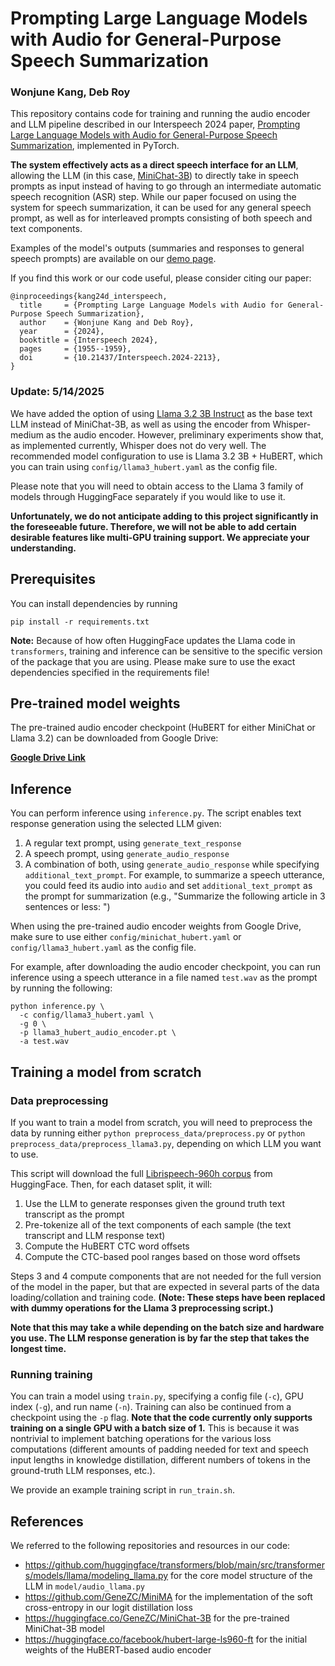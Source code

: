 # Prompting Large Language Models with Audio for General-Purpose Speech Summarization

### Wonjune Kang, Deb Roy

This repository contains code for training and running the audio encoder and LLM pipeline described in our Interspeech 2024 paper, [Prompting Large Language Models with Audio for General-Purpose Speech Summarization](https://arxiv.org/abs/2406.05968), implemented in PyTorch.

**The system effectively acts as a direct speech interface for an LLM**, allowing the LLM (in this case, [MiniChat-3B](https://huggingface.co/GeneZC/MiniChat-3B)) to directly take in speech prompts as input instead of having to go through an intermediate automatic speech recognition (ASR) step. While our paper focused on using the system for speech summarization, it can be used for any general speech prompt, as well as for interleaved prompts consisting of both speech and text components.

Examples of the model's outputs (summaries and responses to general speech prompts) are available on our [demo page](https://llm-speech-summarization.github.io/).

If you find this work or our code useful, please consider citing our paper:

```
@inproceedings{kang24d_interspeech,
  title     = {Prompting Large Language Models with Audio for General-Purpose Speech Summarization},
  author    = {Wonjune Kang and Deb Roy},
  year      = {2024},
  booktitle = {Interspeech 2024},
  pages     = {1955--1959},
  doi       = {10.21437/Interspeech.2024-2213},
}
```

### Update: 5/14/2025
We have added the option of using [Llama 3.2 3B Instruct](https://huggingface.co/meta-llama/Llama-3.2-3B-Instruct) as the base text LLM instead of MiniChat-3B, as well as using the encoder from Whisper-medium as the audio encoder. However, preliminary experiments show that, as implemented currently, Whisper does not do very well. The recommended model configuration to use is Llama 3.2 3B + HuBERT, which you can train using ```config/llama3_hubert.yaml``` as the config file.

Please note that you will need to obtain access to the Llama 3 family of models through HuggingFace separately if you would like to use it.

**Unfortunately, we do not anticipate adding to this project significantly in the foreseeable future. Therefore, we will not be able to add certain desirable features like multi-GPU training support. We appreciate your understanding.**

## Prerequisites

You can install dependencies by running

```
pip install -r requirements.txt
```

**Note:** Because of how often HuggingFace updates the Llama code in ```transformers```, training and inference can be sensitive to the specific version of the package that you are using. Please make sure to use the exact dependencies specified in the requirements file!

## Pre-trained model weights

The pre-trained audio encoder checkpoint (HuBERT for either MiniChat or Llama 3.2) can be downloaded from Google Drive:

**[Google Drive Link](https://drive.google.com/drive/folders/1o363nAqpyP80tivFNdjmyyoWGCLUeHZS?usp=sharing)**

## Inference

You can perform inference using ```inference.py```. The script enables text response generation using the selected LLM given:

1. A regular text prompt, using ```generate_text_response```
2. A speech prompt, using ```generate_audio_response```
3. A combination of both, using ```generate_audio_response``` while specifying ```additional_text_prompt```. For example, to summarize a speech utterance, you could feed its audio into ```audio``` and set ```additional_text_prompt``` as the prompt for summarization (e.g., "Summarize the following article in 3 sentences or less: ")

When using the pre-trained audio encoder weights from Google Drive, make sure to use either ```config/minichat_hubert.yaml``` or ```config/llama3_hubert.yaml``` as the config file.

For example, after downloading the audio encoder checkpoint, you can run inference using a speech utterance in a file named ```test.wav``` as the prompt by running the following:

```
python inference.py \
  -c config/llama3_hubert.yaml \
  -g 0 \
  -p llama3_hubert_audio_encoder.pt \
  -a test.wav
```

## Training a model from scratch

### Data preprocessing

If you want to train a model from scratch, you will need to preprocess the data by running either ```python preprocess_data/preprocess.py``` or ```python preprocess_data/preprocess_llama3.py```, depending on which LLM you want to use.

This script will download the full [Librispeech-960h corpus](https://huggingface.co/datasets/librispeech_asr) from HuggingFace. Then, for each dataset split, it will:

1. Use the LLM to generate responses given the ground truth text transcript as the prompt
2. Pre-tokenize all of the text components of each sample (the text transcript and LLM response text)
3. Compute the HuBERT CTC word offsets
4. Compute the CTC-based pool ranges based on those word offsets

Steps 3 and 4 compute components that are not needed for the full version of the model in the paper, but that are expected in several parts of the data loading/collation and training code. **(Note: These steps have been replaced with dummy operations for the Llama 3 preprocessing script.)**

**Note that this may take a while depending on the batch size and hardware you use. The LLM response generation is by far the step that takes the longest time.**

### Running training

You can train a model using ```train.py```, specifying a config file (```-c```), GPU index (```-g```), and run name (```-n```). Training can also be continued from a checkpoint using the ```-p``` flag. **Note that the code currently only supports training on a single GPU with a batch size of 1.** This is because it was nontrivial to implement batching operations for the various loss computations (different amounts of padding needed for text and speech input lengths in knowledge distillation, different numbers of tokens in the ground-truth LLM responses, etc.).

We provide an example training script in ```run_train.sh```.

## References

We referred to the following repositories and resources in our code:

- https://github.com/huggingface/transformers/blob/main/src/transformers/models/llama/modeling_llama.py for the core model structure of the LLM in ```model/audio_llama.py```
- https://github.com/GeneZC/MiniMA for the implementation of the soft cross-entropy in our logit distillation loss
- https://huggingface.co/GeneZC/MiniChat-3B for the pre-trained MiniChat-3B model
- https://huggingface.co/facebook/hubert-large-ls960-ft for the initial weights of the HuBERT-based audio encoder

